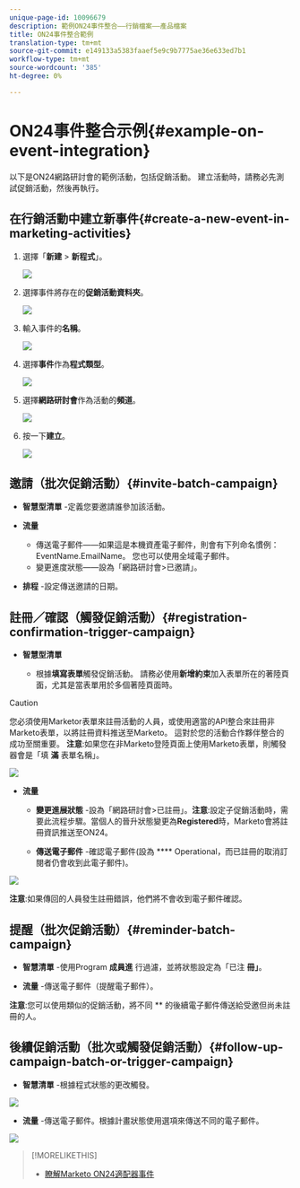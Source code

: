 ```yaml
---
unique-page-id: 10096679
description: 範例ON24事件整合——行銷檔案——產品檔案
title: ON24事件整合範例
translation-type: tm+mt
source-git-commit: e149133a5383faaef5e9c9b7775ae36e633ed7b1
workflow-type: tm+mt
source-wordcount: '385'
ht-degree: 0%

---
```



# ON24事件整合示例{#example-on-event-integration}

以下是ON24網路研討會的範例活動，包括促銷活動。 建立活動時，請務必先測試促銷活動，然後再執行。

## 在行銷活動中建立新事件{#create-a-new-event-in-marketing-activities}

1. 選擇「**新建** > **新程式**」。

   ![](assets/image2015-12-22-15-3a35-3a15.png)

1. 選擇事件將存在的&#x200B;**促銷活動資料夾**。

   ![](assets/image2015-12-22-15-3a39-3a51.png)

1. 輸入事件的&#x200B;**名稱**。

   ![](assets/image2015-12-22-15-3a43-3a4.png)

1. 選擇**事件**作為&#x200B;**程式類型**。

   ![](assets/image2015-12-22-15-3a44-3a41.png)

1. 選擇**網路研討會**作為活動的**頻道**。

   ![](assets/image2015-12-22-15-3a46-3a34.png)

1. 按一下&#x200B;**建立**。

   ![](assets/image2015-12-22-15-3a48-3a20.png)

## 邀請（批次促銷活動）{#invite-batch-campaign}

* **智慧型清單** -定義您要邀請誰參加該活動。
* **流量**

   * 傳送電子郵件——如果這是本機資產電子郵件，則會有下列命名慣例：EventName.EmailName。 您也可以使用全域電子郵件。
   * 變更進度狀態——設為「網路研討會>已邀請」。

* **排程** -設定傳送邀請的日期。

## 註冊／確認（觸發促銷活動）{#registration-confirmation-trigger-campaign}

* **智慧型清單**

   * 根據&#x200B;**填寫表單**&#x200B;觸發促銷活動。 請務必使用&#x200B;**新增約束**&#x200B;加入表單所在的著陸頁面，尤其是當表單用於多個著陸頁面時。

>[!CAUTION]
>
>您必須使用Marketor表單來註冊活動的人員，或使用適當的API整合來註冊非Marketo表單，以將註冊資料推送至Marketo。 這對於您的活動合作夥伴整合的成功至關重要。 **注意**:如果您在非Marketo登陸頁面上使用Marketo表單，則觸發器會是「填 **滿** 表單名稱」。

![](assets/image2015-12-22-15-3a50-3a22.png)

* **流量**

   * **變更進展狀態** -設為「網路研討會>已註冊」。**注意**:設定子促銷活動時，需要此流程步驟。當個人的晉升狀態變更為&#x200B;**Registered**&#x200B;時，Marketo會將註冊資訊推送至ON24。

   * **傳送電子郵件** -確認電子郵件(設為 **** Operational，而已註冊的取消訂閱者仍會收到此電子郵件)。

![](assets/image2015-12-22-15-3a52-3a9.png)

**注意**:如果傳回的人員發生註冊錯誤，他們將不會收到電子郵件確認。

## 提醒（批次促銷活動）{#reminder-batch-campaign}

* **智慧清單** -使用Program **成員進** 行過濾，並將狀態設定為「已注 **冊」**。

* **流量** -傳送電子郵件（提醒電子郵件）。

**注意**:您可以使用類似的促銷活動，將不同 ** 的後續電子郵件傳送給受邀但尚未註冊的人。

## 後續促銷活動（批次或觸發促銷活動）{#follow-up-campaign-batch-or-trigger-campaign}

* **智慧清單** -根據程式狀態的更改觸發。

![](assets/image2015-12-22-15-3a57-3a25.png)

* **流量** -傳送電子郵件。根據計畫狀態使用選項來傳送不同的電子郵件。

![](assets/ten.png)

>[!MORELIKETHIS]
>
>* [瞭解Marketo ON24適配器事件](understanding-marketo-on24-adapter-events.md)

>



